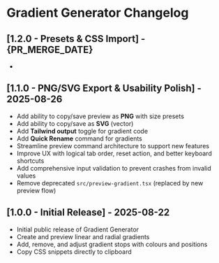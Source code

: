 # Gradient Generator Changelog

## [1.2.0 - Presets & CSS Import] - {PR_MERGE_DATE}
- 

## [1.1.0 - PNG/SVG Export & Usability Polish] - 2025-08-26

- Add ability to copy/save preview as **PNG** with size presets
- Add ability to copy/save as **SVG** (vector)
- Add **Tailwind output** toggle for gradient code
- Add **Quick Rename** command for gradients
- Streamline preview command architecture to support new features
- Improve UX with logical tab order, reset action, and better keyboard shortcuts
- Add comprehensive input validation to prevent crashes from invalid values
- Remove deprecated `src/preview-gradient.tsx` (replaced by new preview flow)

## [1.0.0 - Initial Release] - 2025-08-22

- Initial public release of Gradient Generator
- Create and preview linear and radial gradients
- Add, remove, and adjust gradient stops with colours and positions
- Copy CSS snippets directly to clipboard